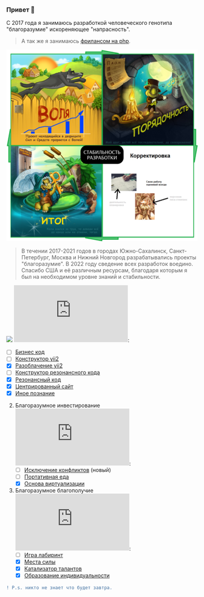 ### Привет 👋

С 2017 года я занимаюсь разработкой человеческого генотипа "благоразумие" искореняющее "напрасность". 

> А так же я занимаюсь <a href="https://www.fl.ru/users/botogame/">фрилансом на php</a>.

![](./prudence-cicle-3.png)

> В течении 2017-2021 годов в городах Южно-Сахалинск, Санкт-Петербург, Москва и Нижний Новгород разрабатывались проекты "благоразумие". В 2022 году сведение всех разработок воедино. Спасибо США и её различным ресурсам, благодаря которым я был на необходимом уровне знаний и стабильности.


![](https://img.shields.io/static/v1?label=&color=green&message=1.%20Благоразумное%20программирование) ![](https://xn----7sbndqaygqvb1fvc1b.xn--p1ai/github/github_update.php?repositorie=programming.prudence&update=4):
   - [ ] <a href="https://github.com/dominic-of-russia/programming.prudence/blob/main/README.md">Бизнес код</a>
   - [ ] <a href="https://github.com/dominic-of-russia/programming.prudence/blob/main/Прототипы/Конструктор%20yii2/README.md">Конструктор yii2</a>
   - [X] <a href="https://github.com/dominic-of-russia/programming.prudence/blob/main/Прототипы/Разоблачение%20yii2/README.md">Разоблачение yii2</a>
   - [ ] <a href="https://github.com/dominic-of-russia/programming.prudence/blob/main/Прототипы/Конструктор%20резонансного%20кода/README.md">Конструктор резонансного кода</a>
   - [X] <a href="https://github.com/dominic-of-russia/programming.prudence/blob/main/Прототипы/Резонансный%20код/README.md">Резонансный код</a>
   - [X] <a href="https://github.com/dominic-of-russia/programming.prudence/blob/main/Прототипы/Центрированный%20сайт/README.md">Центрированный сайт</a>
   - [X] <a href="https://github.com/dominic-of-russia/programming.prudence/blob/main/Прототипы/Иное%20познание/README.md">Иное познание</a>

2. Благоразумное инвестирование ![](https://xn----7sbndqaygqvb1fvc1b.xn--p1ai/github/github_update.php?repositorie=investing.prudence&update=4):
   - [ ] <a href="https://github.com/dominic-of-russia/investing.prudence/blob/main/Прототипы/Исключение%20конфликтов/README.md">Исключение конфликтов</a> (новый)
   - [ ] <a href="https://github.com/dominic-of-russia/investing.prudence/blob/main/README.md">Портативная еда</a>
   - [X] <a href="https://github.com/dominic-of-russia/investing.prudence/blob/main/Прототипы/Основа%20виртуализации/README.md">Основа виртуализации</a>

3. Благоразумное благополучие ![](https://xn----7sbndqaygqvb1fvc1b.xn--p1ai/github/github_update.php?repositorie=well-being.prudence&update=4):
   - [ ] <a href="https://github.com/dominic-of-russia/well-being.prudence/blob/main/README.md">Игра лабиринт</a>
   - [X] <a href="https://github.com/dominic-of-russia/well-being.prudence/blob/main/Прототипы/Места%20силы/README.md">Места силы</a>
   - [X] <a href="https://github.com/dominic-of-russia/well-being.prudence/blob/main/Прототипы/Катализатор%20талантов/README.md">Катализатор талантов</a>
   - [X] <a href="https://github.com/dominic-of-russia/well-being.prudence/blob/main/Прототипы/Образование%20индивидуальности/README.md">Образование индивидуальности</a>

```diff
! P.s. никто не знает что будет завтра.
```




